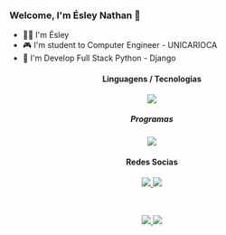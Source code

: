  ### Welcome, I'm Ésley Nathan 👋

- 👨‍💻 I'm Ésley
- 🎮 I'm student to Computer Engineer - UNICARIOCA
- 📠 I'm Develop Full Stack Python - Django

<h4 align="center">Linguagens / Tecnologias</h4>
<p align="center">
  <a href='https://skillicons.dev'>
    <img src='https://skillicons.dev/icons?i=html,css,js,python,bootstrap,mysql'/>
  </a>
  
<h5 align="center">Programas</h4>
<p align="center">
  <a href='https://skillicons.dev'>
    <img src='https://skillicons.dev/icons?i=vscode,django'/>
  </a>
  

  
<h4 align="center">Redes Socias</h4>
<p align="center">
  <a
href='https://github.com/Esleynathan/'
target="_blank">
<img src='https://skillicons.dev/icons?i=github'
  </a>
  <a
href='https://www.linkedin.com/in/esley-barbosa-018188115/'
target="_blank">
<img src='https://skillicons.dev/icons?i=linkedin'
  </a>  
  
</p>
 
</p>
<br><br/>
<div align="center">
  <img src="https://github-readme-stats.vercel.app/api?hide_title=false&amp;hide_rank=false&amp;show_icons=true&amp;include_all_commits=true&amp;count_private=true&amp;disable_animations=false&amp;theme=dark&amp;locale=pt-br&amp;hide_border=true&amp;username=esleynathan" />
    <img src="https://github-readme-stats.vercel.app/api/top-langs/?hide_title=false&amp;hide_rank=false&amp;show_icons=true&amp;include_all_commits=true&amp;count_private=true&amp;disable_animations=false&amp;theme=dark&amp;locale=pt-br&amp;hide_border=true&amp;username=esleynathan" />
</div>

<br><br/>

</div>

</div>
